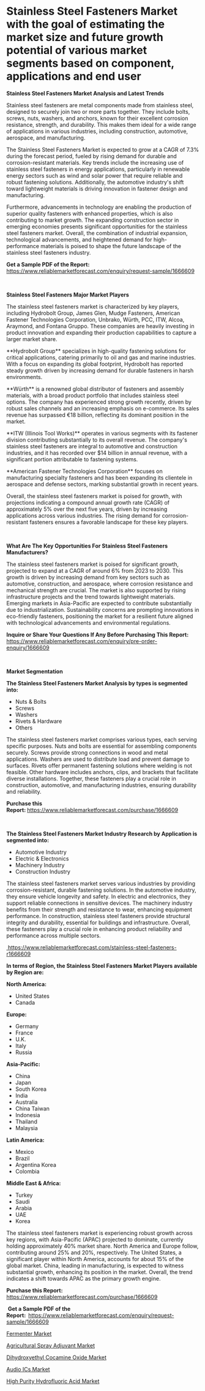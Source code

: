 <p><h1>Stainless Steel Fasteners Market with the goal of estimating the market size and future growth potential of various market segments based on component, applications and end user</h1></p><p><strong>Stainless Steel Fasteners Market Analysis and Latest Trends</strong></p>
<p><p>Stainless steel fasteners are metal components made from stainless steel, designed to securely join two or more parts together. They include bolts, screws, nuts, washers, and anchors, known for their excellent corrosion resistance, strength, and durability. This makes them ideal for a wide range of applications in various industries, including construction, automotive, aerospace, and manufacturing.</p><p>The Stainless Steel Fasteners Market is expected to grow at a CAGR of 7.3% during the forecast period, fueled by rising demand for durable and corrosion-resistant materials. Key trends include the increasing use of stainless steel fasteners in energy applications, particularly in renewable energy sectors such as wind and solar power that require reliable and robust fastening solutions. Additionally, the automotive industry's shift toward lightweight materials is driving innovation in fastener design and manufacturing. </p><p>Furthermore, advancements in technology are enabling the production of superior quality fasteners with enhanced properties, which is also contributing to market growth. The expanding construction sector in emerging economies presents significant opportunities for the stainless steel fasteners market. Overall, the combination of industrial expansion, technological advancements, and heightened demand for high-performance materials is poised to shape the future landscape of the stainless steel fasteners industry.</p></p>
<p><strong>Get a Sample PDF of the Report:&nbsp;</strong> <a href="https://www.reliablemarketforecast.com/enquiry/request-sample/1666609?utm_campaign=1888&utm_medium=2&utm_source=Github&utm_content=ia&utm_term=06032025&utm_id=stainless-steel-fasteners">https://www.reliablemarketforecast.com/enquiry/request-sample/1666609</a></p>
<p>&nbsp;</p>
<p><strong>Stainless Steel Fasteners Major Market Players</strong></p>
<p><p>The stainless steel fasteners market is characterized by key players, including Hydrobolt Group, James Glen, Mudge Fasteners, American Fastener Technologies Corporation, Unbrako, Würth, PCC, ITW, Alcoa, Araymond, and Fontana Gruppo. These companies are heavily investing in product innovation and expanding their production capabilities to capture a larger market share.</p><p>**Hydrobolt Group** specializes in high-quality fastening solutions for critical applications, catering primarily to oil and gas and marine industries. With a focus on expanding its global footprint, Hydrobolt has reported steady growth driven by increasing demand for durable fasteners in harsh environments.</p><p>**Würth** is a renowned global distributor of fasteners and assembly materials, with a broad product portfolio that includes stainless steel options. The company has experienced strong growth recently, driven by robust sales channels and an increasing emphasis on e-commerce. Its sales revenue has surpassed €18 billion, reflecting its dominant position in the market.</p><p>**ITW (Illinois Tool Works)** operates in various segments with its fastener division contributing substantially to its overall revenue. The company's stainless steel fasteners are integral to automotive and construction industries, and it has recorded over $14 billion in annual revenue, with a significant portion attributable to fastening systems.</p><p>**American Fastener Technologies Corporation** focuses on manufacturing specialty fasteners and has been expanding its clientele in aerospace and defense sectors, marking substantial growth in recent years.</p><p>Overall, the stainless steel fasteners market is poised for growth, with projections indicating a compound annual growth rate (CAGR) of approximately 5% over the next five years, driven by increasing applications across various industries. The rising demand for corrosion-resistant fasteners ensures a favorable landscape for these key players.</p></p>
<p>&nbsp;</p>
<p><strong>What Are The Key Opportunities For Stainless Steel Fasteners Manufacturers?</strong></p>
<p><p>The stainless steel fasteners market is poised for significant growth, projected to expand at a CAGR of around 6% from 2023 to 2030. This growth is driven by increasing demand from key sectors such as automotive, construction, and aerospace, where corrosion resistance and mechanical strength are crucial. The market is also supported by rising infrastructure projects and the trend towards lightweight materials. Emerging markets in Asia-Pacific are expected to contribute substantially due to industrialization. Sustainability concerns are prompting innovations in eco-friendly fasteners, positioning the market for a resilient future aligned with technological advancements and environmental regulations.</p></p>
<p><strong>Inquire or Share Your Questions If Any Before Purchasing This Report:</strong> <a href="https://www.reliablemarketforecast.com/enquiry/pre-order-enquiry/1666609?utm_campaign=1888&utm_medium=2&utm_source=Github&utm_content=ia&utm_term=06032025&utm_id=stainless-steel-fasteners">https://www.reliablemarketforecast.com/enquiry/pre-order-enquiry/1666609</a></p>
<p>&nbsp;</p>
<p><strong>Market Segmentation</strong></p>
<p><strong>The Stainless Steel Fasteners Market Analysis by types is segmented into:</strong></p>
<p><ul><li>Nuts & Bolts</li><li>Screws</li><li>Washers</li><li>Rivets & Hardware</li><li>Others</li></ul></p>
<p><p>The stainless steel fasteners market comprises various types, each serving specific purposes. Nuts and bolts are essential for assembling components securely. Screws provide strong connections in wood and metal applications. Washers are used to distribute load and prevent damage to surfaces. Rivets offer permanent fastening solutions where welding is not feasible. Other hardware includes anchors, clips, and brackets that facilitate diverse installations. Together, these fasteners play a crucial role in construction, automotive, and manufacturing industries, ensuring durability and reliability.</p></p>
<p><strong>Purchase this Report:&nbsp;</strong><a href="https://www.reliablemarketforecast.com/purchase/1666609?utm_campaign=1888&utm_medium=2&utm_source=Github&utm_content=ia&utm_term=06032025&utm_id=stainless-steel-fasteners">https://www.reliablemarketforecast.com/purchase/1666609</a></p>
<p>&nbsp;</p>
<p><strong>The Stainless Steel Fasteners Market Industry Research by Application is segmented into:</strong></p>
<p><ul><li>Automotive Industry</li><li>Electric & Electronics</li><li>Machinery Industry</li><li>Construction Industry</li></ul></p>
<p><p>The stainless steel fasteners market serves various industries by providing corrosion-resistant, durable fastening solutions. In the automotive industry, they ensure vehicle longevity and safety. In electric and electronics, they support reliable connections in sensitive devices. The machinery industry benefits from their strength and resistance to wear, enhancing equipment performance. In construction, stainless steel fasteners provide structural integrity and durability, essential for buildings and infrastructure. Overall, these fasteners play a crucial role in enhancing product reliability and performance across multiple sectors.</p></p>
<p><a href="https://www.reliablemarketforecast.com/stainless-steel-fasteners-r1666609?utm_campaign=1888&utm_medium=2&utm_source=Github&utm_content=ia&utm_term=06032025&utm_id=stainless-steel-fasteners">&nbsp;https://www.reliablemarketforecast.com/stainless-steel-fasteners-r1666609</a></p>
<p><strong>In terms of Region, the Stainless Steel Fasteners Market Players available by Region are:</strong></p>
<p>
    <p> <strong> North America: </strong>
        <ul>
            <li>United States</li>
            <li>Canada</li>
        </ul>
        </p> 
    <p> <strong> Europe: </strong>
        <ul>
            <li>Germany</li>
            <li>France</li>
            <li>U.K.</li>
            <li>Italy</li>
            <li>Russia</li>
        </ul>
        </p> 
    <p> <strong> Asia-Pacific: </strong>
        <ul>
            <li>China</li>
            <li>Japan</li>
            <li>South Korea</li>
            <li>India</li>
            <li>Australia</li>
            <li>China Taiwan</li>
            <li>Indonesia</li>
            <li>Thailand</li>
            <li>Malaysia</li>
        </ul>
        </p> 
    <p> <strong> Latin America: </strong>
        <ul>
            <li>Mexico</li>
            <li>Brazil</li>
            <li>Argentina Korea</li>
            <li>Colombia</li>
        </ul>
        </p> 
    <p> <strong> Middle East & Africa: </strong>
        <ul>
            <li>Turkey</li>
            <li>Saudi</li>
            <li>Arabia</li>
            <li>UAE</li>
            <li>Korea</li>
        </ul>
    </p>
    </p>
<p><p>The stainless steel fasteners market is experiencing robust growth across key regions, with Asia-Pacific (APAC) projected to dominate, currently holding approximately 40% market share. North America and Europe follow, contributing around 25% and 20%, respectively. The United States, a significant player within North America, accounts for about 15% of the global market. China, leading in manufacturing, is expected to witness substantial growth, enhancing its position in the market. Overall, the trend indicates a shift towards APAC as the primary growth engine.</p></p>
<p><strong>Purchase this Report: </strong><a href="https://www.reliablemarketforecast.com/purchase/1666609?utm_campaign=1888&utm_medium=2&utm_source=Github&utm_content=ia&utm_term=06032025&utm_id=stainless-steel-fasteners">https://www.reliablemarketforecast.com/purchase/1666609</a></p>
<p>&nbsp;<strong>Get a Sample PDF of the Report:&nbsp;&nbsp;</strong><a href="https://www.reliablemarketforecast.com/enquiry/request-sample/1666609?utm_campaign=1888&utm_medium=2&utm_source=Github&utm_content=ia&utm_term=06032025&utm_id=stainless-steel-fasteners">https://www.reliablemarketforecast.com/enquiry/request-sample/1666609</a></p>
<p><strong></strong></p>
<p><p><a href="https://github.com/shimweummul/Market-Research-Report-List-1/blob/main/fermenter-market.md?utm_campaign=1888&utm_medium=2&utm_source=Github&utm_content=ia&utm_term=06032025&utm_id=stainless-steel-fasteners">Fermenter Market</a></p><p><a href="https://github.com/snaikraso/Market-Research-Report-List-1/blob/main/agricultural-spray-adjuvant-market.md?utm_campaign=1888&utm_medium=2&utm_source=Github&utm_content=ia&utm_term=06032025&utm_id=stainless-steel-fasteners">Agricultural Spray Adjuvant Market</a></p><p><a href="https://github.com/bauldlimle6h/Market-Research-Report-List-1/blob/main/dihydroxyethyl-cocamine-oxide-market.md?utm_campaign=1888&utm_medium=2&utm_source=Github&utm_content=ia&utm_term=06032025&utm_id=stainless-steel-fasteners">Dihydroxyethyl Cocamine Oxide Market</a></p><p><a href="https://github.com/buseknoden2b/Market-Research-Report-List-1/blob/main/audio-ics-market.md?utm_campaign=1888&utm_medium=2&utm_source=Github&utm_content=ia&utm_term=06032025&utm_id=stainless-steel-fasteners">Audio ICs Market</a></p><p><a href="https://github.com/sternymkere4/Market-Research-Report-List-1/blob/main/high-purity-hydrofluoric-acid-market.md?utm_campaign=1888&utm_medium=2&utm_source=Github&utm_content=ia&utm_term=06032025&utm_id=stainless-steel-fasteners">High Purity Hydrofluoric Acid Market</a></p></p>